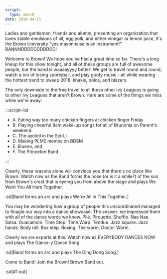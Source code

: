 ```yaml
---
script:
  type: adoch
date: 2018-04-15
---
```


Ladies and gentlemen, friends and alumni, presenting an organization that loves stable emulsions of oil, egg yolk, and either vinegar or lemon juice, it's the Brown University "yes mayonnaise is an instrument!" BANNNDDDDDDDDDDD!

Welcome to Brown! We hope you've had a great time so far. There's a long lineup for this show tonight, and all of these groups are full of awesome people, but the band is waaaayyyy better! We get to travel round and round, watch a ton of losing sportsball, and play goofy music - all while wearing the hottest trend to sweep 2018: khakis, polos, and blazers.

The only downside to the free travel to all these other Ivy Leagues is going to other Ivy Leagues that aren't Brown. Here are some of the things we miss while we're away:

:::script-list

- A. Eating way too many chicken fingers at chicken finger Friday
- B. Playing cheerful 8am wake-up songs for all of Brunonia on Parent's weekend
- C. The axolotl in the Sci-Li
- D. Making PLME memes on BDSM
- E. Blueno, and
- F. The Princeton Band

:::

Clearly, these reasons alone will convince you that there's no place like Brown. Watch now as the Band forms the nose (or is it a smile?) of the sun from Brown's crest that is eyeing you from above the stage and plays We Want You All Here Together.

:sd[Band forms an arc and plays We're All In This Together.]

You may be wondering how a group of people this uncoordinated managed to finagle our way into a dance showcase. The answer: we impressed them with all of the dance words we know. Plié. Pirouette. Shuffle. Nae Nae. Salsa. Guacamole. Time Step. Time Warp. Tendue. Jazz square. Jazz hands. Body roll. Box step. Boxing. The worm. Doctor Worm.

Clearly we are experts at this. Watch now as EVERYBODY DANCES NOW and plays The Dance-y Dance Song.

:sd[Band forms an arc and plays The Ding Dong Song.]

Come to Band! Join the Brown! Brown Band out.

:sd[#1 out]
